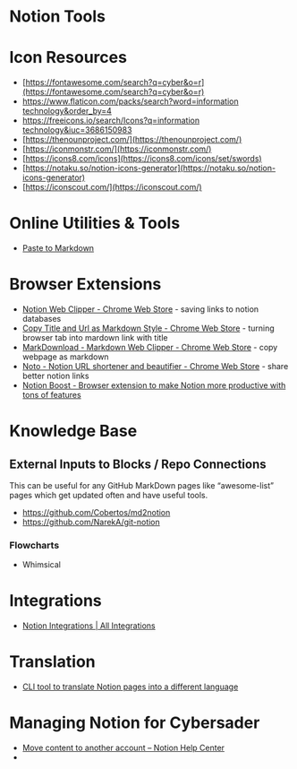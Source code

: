 # Notion Tools

# Icon Resources

- [https://fontawesome.com/search?q=cyber&o=r](https://fontawesome.com/search?q=cyber&o=r)
- [https://www.flaticon.com/packs/search?word=information technology&order_by=4](https://www.flaticon.com/packs/search?word=information%20technology&order_by=4)
- [https://freeicons.io/search/Icons?q=information technology&iuc=3686150983](https://freeicons.io/search/Icons?q=information%20technology&iuc=3686150983)
- [https://thenounproject.com/](https://thenounproject.com/)
- [https://iconmonstr.com/](https://iconmonstr.com/)
- [https://icons8.com/icons](https://icons8.com/icons/set/swords)
- [https://notaku.so/notion-icons-generator](https://notaku.so/notion-icons-generator)
- [https://iconscout.com/](https://iconscout.com/)

# Online Utilities & Tools

- [Paste to Markdown](https://euangoddard.github.io/clipboard2markdown/)

# Browser Extensions

- [Notion Web Clipper - Chrome Web Store](https://chrome.google.com/webstore/detail/notion-web-clipper/knheggckgoiihginacbkhaalnibhilkk) - saving links to notion databases
- [Copy Title and Url as Markdown Style - Chrome Web Store](https://chrome.google.com/webstore/detail/copy-title-and-url-as-mar/fpmbiocnfbjpajgeaicmnjnnokmkehil) - turning browser tab into mardown link with title
- [MarkDownload - Markdown Web Clipper - Chrome Web Store](https://chrome.google.com/webstore/detail/markdownload-markdown-web/pcmpcfapbekmbjjkdalcgopdkipoggdi) - copy webpage as markdown
- [Noto - Notion URL shortener and beautifier - Chrome Web Store](https://chrome.google.com/webstore/detail/noto-notion-url-shortener/mlealbejkhhkdmafmpojnnmhdcnhfhod) - share better notion links
- [Notion Boost - Browser extension to make Notion more productive with tons of features](https://gourav.io/notion-boost)

# Knowledge Base

## External Inputs to Blocks / Repo Connections

This can be useful for any GitHub MarkDown pages like “awesome-list” pages which get updated often and have useful tools.

- https://github.com/Cobertos/md2notion
- https://github.com/NarekA/git-notion

### Flowcharts

- Whimsical

# Integrations

- [Notion Integrations | All Integrations](https://notionintegrations.com/)

# Translation

- [CLI tool to translate Notion pages into a different language](https://codetea.com/cli-tool-to-translate-notion-pages-into-a-different-language/)

# Managing Notion for Cybersader

- [Move content to another account – Notion Help Center](https://www.notion.so/help/transfer-content-to-another-account)
-